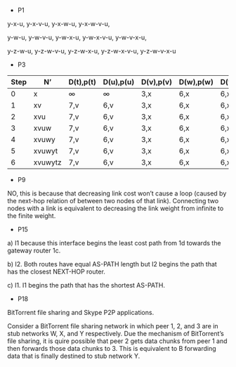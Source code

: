 - P1

y-x-u, y-x-v-u, y-x-w-u, y-x-w-v-u,

y-w-u, y-w-v-u, y-w-x-u, y-w-x-v-u, y-w-v-x-u,

y-z-w-u, y-z-w-v-u, y-z-w-x-u, y-z-w-x-v-u, y-z-w-v-x-u

- P3

Step	| N’ | D(t),p(t)|	D(u),p(u)|	D(v),p(v)|	D(w),p(w)|	D(y),p(y)|	D(z),p(z)
---|---|---|---|---|---|---|---
0	|x	|∞	|∞	|3,x	|6,x	|6,x	|8,x
1	|xv	|7,v	|6,v	|3,x	|6,x	|6,x	|8,x
2	|xvu	|7,v	|6,v	|3,x	|6,x	|6,x	|8,x
3	|xvuw	|7,v	|6,v	|3,x	|6,x	|6,x	|8,x
4	|xvuwy	|7,v	|6,v	|3,x	|6,x	|6,x	|8,x
5	|xvuwyt	|7,v	|6,v	|3,x	|6,x	|6,x	|8,x
6	|xvuwytz	|7,v	|6,v	|3,x	|6,x	|6,x	|8,x

- P9

NO, this is because that decreasing link cost won’t cause a loop (caused by the next-hop relation of between two nodes of that link). Connecting two nodes with a link is equivalent to decreasing the link weight from infinite to the finite weight.

- P15

a) I1 because this interface begins the least cost path from 1d towards the gateway router 1c.

b) I2. Both routes have equal AS-PATH length but I2 begins the path that has the closest NEXT-HOP router.

c) I1. I1 begins the path that has the shortest AS-PATH.

- P18

BitTorrent file sharing and Skype P2P applications.

Consider a BitTorrent file sharing network in which peer 1, 2, and 3 are in stub networks W, X, and Y respectively. Due the mechanism of BitTorrent’s file sharing, it is quire possible that peer 2 gets data chunks from peer 1 and then forwards those data chunks to 3. This is equivalent to B forwarding data that is finally destined to stub network Y.

